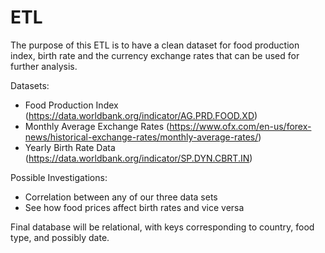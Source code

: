 # ETL

The purpose of this ETL is to have a clean dataset for food production index, birth rate and the currency exchange rates that can be used for further analysis.

Datasets:
- Food Production Index (https://data.worldbank.org/indicator/AG.PRD.FOOD.XD)
- Monthly Average Exchange Rates (https://www.ofx.com/en-us/forex-news/historical-exchange-rates/monthly-average-rates/)
- Yearly Birth Rate Data (https://data.worldbank.org/indicator/SP.DYN.CBRT.IN)

Possible Investigations:
- Correlation between any of our three data sets
- See how food prices affect birth rates and vice versa

Final database will be relational, with keys corresponding to country, food type, and possibly date.

